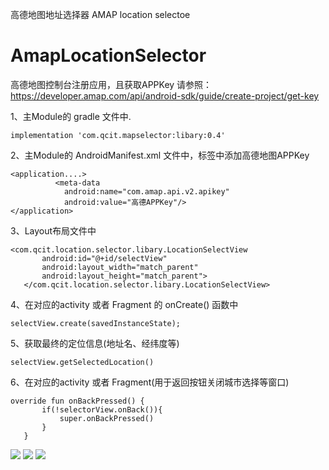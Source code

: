 高德地图地址选择器
AMAP location selectoe

# AmapLocationSelector
高德地图控制台注册应用，且获取APPKey
请参照：https://developer.amap.com/api/android-sdk/guide/create-project/get-key


1、主Module的 gradle 文件中.
```
implementation 'com.qcit.mapselector:libary:0.4'
```

2、主Module的 AndroidManifest.xml 文件中，<Application>标签中添加高德地图APPKey  
```
<application....>
          <meta-data
            android:name="com.amap.api.v2.apikey"
            android:value="高德APPKey"/>
</application>     
```
            
 3、Layout布局文件中
 ```
 <com.qcit.location.selector.libary.LocationSelectView
        android:id="@+id/selectView"
        android:layout_width="match_parent"
        android:layout_height="match_parent">
    </com.qcit.location.selector.libary.LocationSelectView>
```
 4、在对应的activity 或者 Fragment 的 onCreate() 函数中
 ```
 selectView.create(savedInstanceState);
 ```
 
 5、获取最终的定位信息(地址名、经纬度等)
 ```
 selectView.getSelectedLocation()
 ```
6、在对应的activity 或者 Fragment(用于返回按钮关闭城市选择等窗口)
 ```
 override fun onBackPressed() {
        if(!selectorView.onBack()){
            super.onBackPressed()
        }
    }
 ```

![](https://github.com/15563988825/AmapLocationSelector/blob/master/screenShot/device-2021-03-08-154929.png)
![](https://github.com/15563988825/AmapLocationSelector/blob/master/screenShot/device-2021-03-08-154949.png)
![](https://github.com/15563988825/AmapLocationSelector/blob/master/screenShot/device-2021-03-08-155018.png)
